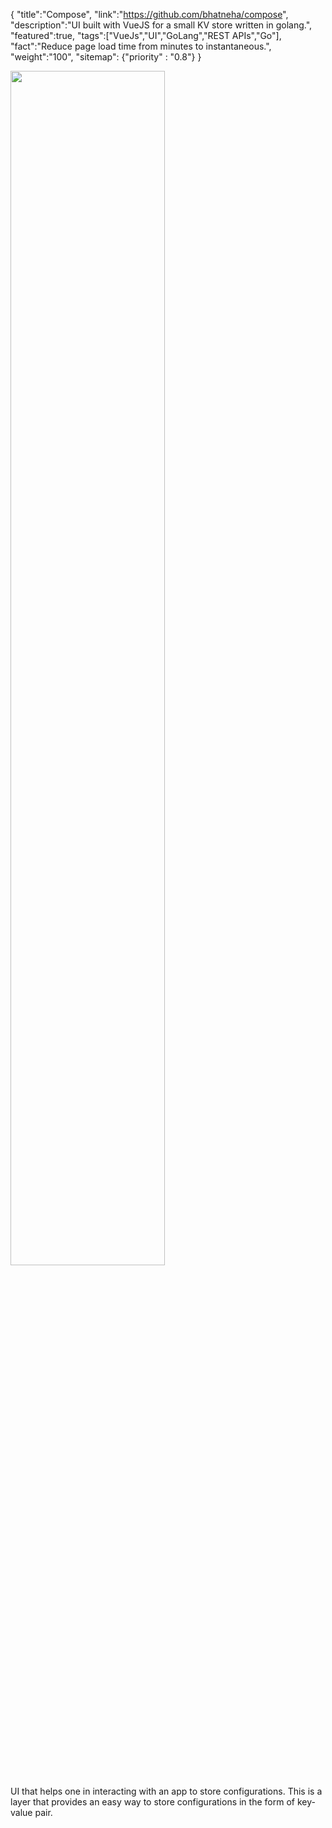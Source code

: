 {
    "title":"Compose",
    "link":"https://github.com/bhatneha/compose",
    "description":"UI built with VueJS for a small KV store written in golang.",
    "featured":true,
    "tags":["VueJs","UI","GoLang","REST APIs","Go"],
    "fact":"Reduce page load time from minutes to instantaneous.",
    "weight":"100",
    "sitemap": {"priority" : "0.8"}
}

<img src="/img/compose.gif" style="width: 70%; max-width: 70%; height: auto;"/>

UI that helps one in interacting with an app to store configurations. This is a layer that provides an easy way to store configurations in the form of key-value pair.
